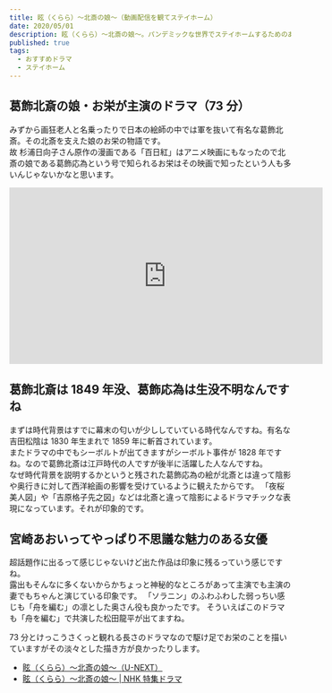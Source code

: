 ```yaml
---
title: 眩（くらら）～北斎の娘～（動画配信を観てステイホーム）
date: 2020/05/01
description: 眩（くらら）～北斎の娘～。パンデミックな世界でステイホームするためのあれこれ、動画配信を観て過ごしてます
published: true
tags:
  - おすすめドラマ
  - ステイホーム
---
```


## 葛飾北斎の娘・お栄が主演のドラマ（73 分）

みずから画狂老人と名乗ったりで日本の絵師の中では軍を抜いて有名な葛飾北斎。その北斎を支えた娘のお栄の物語です。  
故 杉浦日向子さん原作の漫画である「百日紅」はアニメ映画にもなったので北斎の娘である葛飾応為という号で知られるお栄はその映画で知ったという人も多いんじゃないかなと思います。

<div class="youtube">
<iframe width="560" height="315" src="https://www.youtube.com/embed/Vr2_A2AFzMk" frameborder="0" allow="accelerometer; autoplay; encrypted-media; gyroscope; picture-in-picture" allowfullscreen></iframe>
</div>

<!-- more -->

## 葛飾北斎は 1849 年没、葛飾応為は生没不明なんですね

まずは時代背景はすでに幕末の匂いが少ししていている時代なんですね。有名な吉田松陰は 1830 年生まれで 1859 年に斬首されています。  
またドラマの中でもシーボルトが出てきますがシーボルト事件が 1828 年ですね。なので葛飾北斎は江戸時代の人ですが後半に活躍した人なんですね。  
なぜ時代背景を説明するかというと残された葛飾応為の絵が北斎とは違って陰影や奥行きに対して西洋絵画の影響を受けているように観えたからです。
「夜桜美人図」や「吉原格子先之図」などは北斎と違って陰影によるドラマチックな表現になっています。それが印象的です。

## 宮崎あおいってやっぱり不思議な魅力のある女優

超話題作に出るって感じじゃないけど出た作品は印象に残るっていう感じですね。  
露出もそんなに多くないからかちょっと神秘的なところがあって主演でも主演の妻でもちゃんと演じている印象です。
「ソラニン」のふわふわした弱っちい感じも「舟を編む」の凛とした奥さん役も良かったです。
そういえばこのドラマも「舟を編む」で共演した松田龍平が出てますね。

73 分とけっこうさくっと観れる長さのドラマなので駆け足でお栄のことを描いていますがその淡々とした描き方が良かったりします。

- [眩（くらら）～北斎の娘～（U-NEXT）](https://video.unext.jp/?td=SID0031135)
- [眩（くらら）～北斎の娘～ | NHK 特集ドラマ](https://www.nhk.or.jp/dsp/kurara/)
